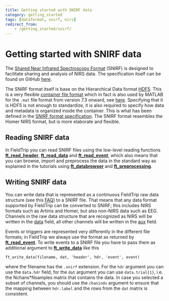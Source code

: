 ```yaml
---
title: Getting started with SNIRF data
category: getting_started
tags: [dataformat, snirf, nirs]
redirect_from:
    - /getting_started/snirf/
---
```


# Getting started with SNIRF data

The [Shared Near Infrared Spectroscopy Format](https://fnirs.org/resources/software/snirf/) (SNIRF) is designed to facilitate sharing and analysis of NIRS data. The specification itself can be found on GitHub [here](https://github.com/fNIRS/snirf).

The SNIRF format itself is base on the Hierarchical Data format [HDF5](https://www.hdfgroup.org/solutions/hdf5/). This is a very flexible [container file format](https://en.wikipedia.org/wiki/Container_format_(computing)) which in fact is also used by MATLAB for the `.mat` file format from version 7.3 onward, see [here](https://nl.mathworks.com/help/matlab/import_export/mat-file-versions.html). Specifying that it is HDF5 is not enough to standardize, it is also required to specify how data and metadata is organized inside the container. This is what has been defined in the [SNIRF format specification](https://github.com/fNIRS/snirf/blob/master/snirf_specification.md). The SNIRF format resembles the Homer NIRS format, but is more elaborate and flexible.

## Reading SNIRF data

In FieldTrip you can read SNIRF files using the low-level reading functions **[ft_read_header](/reference/fileio/ft_read_header)**, **[ft_read_data](/reference/fileio/ft_read_header)** and **[ft_read_event](/reference/fileio/ft_read_header)**, which also means that you can browse, import and preprocess the data in the standard way as explained in the tutorials using **[ft_databrowser](/reference/ft_databrowser)** and **[ft_preprocessing](/reference/ft_preprocessing)**.

## Writing SNIRF data

You can write data that is represented as a continuous FieldTrip raw data structure (see this [FAQ](/faq/development/datatype)) to a SNIRF file. That means that any data format supported by FieldTrip can be converted to SNIRF; this includes NIRS formats such as Artinis and Homer, but also non-NIRS data such as EEG. Channels in the raw data structure that are recognized as NIRS will be written in the [data](https://github.com/fNIRS/snirf/blob/master/snirf_specification.md#nirsidataj) field, all other channels will be written in the [aux](https://github.com/fNIRS/snirf/blob/master/snirf_specification.md#nirsiauxj) field.

Events or triggers are represented very differently in the different file formats; in FieldTrip we always use the format as returned by **[ft_read_event](/reference/fileio/ft_read_header)**. To write events to a SNIRF file you have to pass them as additional argument to **[ft_write_data](/reference/fileio/ft_read_header)** like this

    ft_write_data(filename, dat, 'header', hdr, 'event', event)

where the filename has the `.snirf` extension. For the `hdr` argument you can use the `data.hdr` field, for the `dat` argument you can use `data.trial{1}`, i.e. the Nchans\*Nsamples matrix that contains the data. In case you selected a subset of channels, you should use the `chanindx` argument to ensure that the mapping between `hdr.label` and the rows from the `dat` matrix is consistent.
